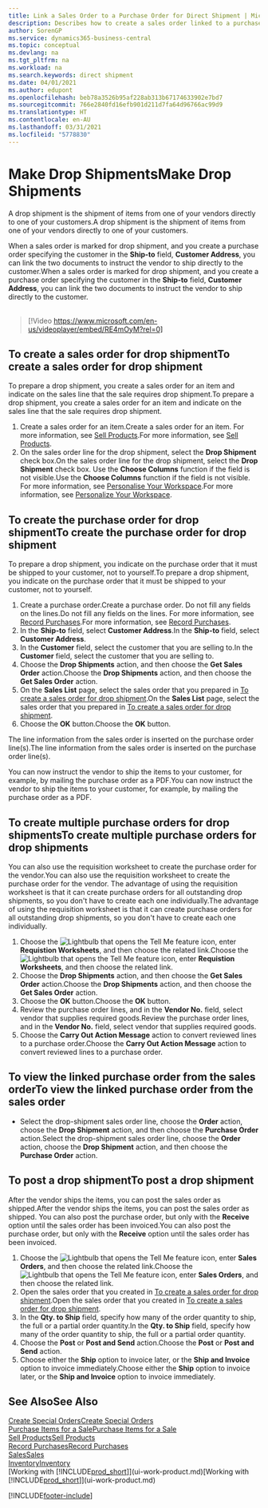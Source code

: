 ```yaml
---
title: Link a Sales Order to a Purchase Order for Direct Shipment | Microsoft Docs
description: Describes how to create a sales order linked to a purchase order to enable shipment directly from the vendor to the customer.
author: SorenGP
ms.service: dynamics365-business-central
ms.topic: conceptual
ms.devlang: na
ms.tgt_pltfrm: na
ms.workload: na
ms.search.keywords: direct shipment
ms.date: 04/01/2021
ms.author: edupont
ms.openlocfilehash: beb78a3526b95af228ab313b67174633902e7bd7
ms.sourcegitcommit: 766e2840fd16efb901d211d7fa64d96766ac99d9
ms.translationtype: HT
ms.contentlocale: en-AU
ms.lasthandoff: 03/31/2021
ms.locfileid: "5778830"
---
```

# <a name="make-drop-shipments"></a><span data-ttu-id="da6a2-103">Make Drop Shipments</span><span class="sxs-lookup"><span data-stu-id="da6a2-103">Make Drop Shipments</span></span>

<span data-ttu-id="da6a2-104">A drop shipment is the shipment of items from one of your vendors directly to one of your customers.</span><span class="sxs-lookup"><span data-stu-id="da6a2-104">A drop shipment is the shipment of items from one of your vendors directly to one of your customers.</span></span>

<span data-ttu-id="da6a2-105">When a sales order is marked for drop shipment, and you create a purchase order specifying the customer in the **Ship-to** field, **Customer Address**, you can link the two documents to instruct the vendor to ship directly to the customer.</span><span class="sxs-lookup"><span data-stu-id="da6a2-105">When a sales order is marked for drop shipment, and you create a purchase order specifying the customer in the **Ship-to** field, **Customer Address**, you can link the two documents to instruct the vendor to ship directly to the customer.</span></span>
<br><br>  
  
> [!Video https://www.microsoft.com/en-us/videoplayer/embed/RE4mOyM?rel=0]

## <a name="to-create-a-sales-order-for-drop-shipment"></a><span data-ttu-id="da6a2-106">To create a sales order for drop shipment</span><span class="sxs-lookup"><span data-stu-id="da6a2-106">To create a sales order for drop shipment</span></span>

<span data-ttu-id="da6a2-107">To prepare a drop shipment, you create a sales order for an item and indicate on the sales line that the sale requires drop shipment.</span><span class="sxs-lookup"><span data-stu-id="da6a2-107">To prepare a drop shipment, you create a sales order for an item and indicate on the sales line that the sale requires drop shipment.</span></span>

1. <span data-ttu-id="da6a2-108">Create a sales order for an item.</span><span class="sxs-lookup"><span data-stu-id="da6a2-108">Create a sales order for an item.</span></span> <span data-ttu-id="da6a2-109">For more information, see [Sell Products](sales-how-sell-products.md).</span><span class="sxs-lookup"><span data-stu-id="da6a2-109">For more information, see [Sell Products](sales-how-sell-products.md).</span></span>
2. <span data-ttu-id="da6a2-110">On the sales order line for the drop shipment, select the **Drop Shipment** check box.</span><span class="sxs-lookup"><span data-stu-id="da6a2-110">On the sales order line for the drop shipment, select the **Drop Shipment** check box.</span></span> <span data-ttu-id="da6a2-111">Use the **Choose Columns** function if the field is not visible.</span><span class="sxs-lookup"><span data-stu-id="da6a2-111">Use the **Choose Columns** function if the field is not visible.</span></span> <span data-ttu-id="da6a2-112">For more information, see [Personalise Your Workspace](ui-personalization-user.md).</span><span class="sxs-lookup"><span data-stu-id="da6a2-112">For more information, see [Personalize Your Workspace](ui-personalization-user.md).</span></span>

## <a name="to-create-the-purchase-order-for-drop-shipment"></a><span data-ttu-id="da6a2-113">To create the purchase order for drop shipment</span><span class="sxs-lookup"><span data-stu-id="da6a2-113">To create the purchase order for drop shipment</span></span>

<span data-ttu-id="da6a2-114">To prepare a drop shipment, you indicate on the purchase order that it must be shipped to your customer, not to yourself.</span><span class="sxs-lookup"><span data-stu-id="da6a2-114">To prepare a drop shipment, you indicate on the purchase order that it must be shipped to your customer, not to yourself.</span></span>

1. <span data-ttu-id="da6a2-115">Create a purchase order.</span><span class="sxs-lookup"><span data-stu-id="da6a2-115">Create a purchase order.</span></span> <span data-ttu-id="da6a2-116">Do not fill any fields on the lines.</span><span class="sxs-lookup"><span data-stu-id="da6a2-116">Do not fill any fields on the lines.</span></span> <span data-ttu-id="da6a2-117">For more information, see [Record Purchases](purchasing-how-record-purchases.md).</span><span class="sxs-lookup"><span data-stu-id="da6a2-117">For more information, see [Record Purchases](purchasing-how-record-purchases.md).</span></span>
2. <span data-ttu-id="da6a2-118">In the **Ship-to** field, select **Customer Address**.</span><span class="sxs-lookup"><span data-stu-id="da6a2-118">In the **Ship-to** field, select **Customer Address**.</span></span>
3. <span data-ttu-id="da6a2-119">In the **Customer** field, select the customer that you are selling to.</span><span class="sxs-lookup"><span data-stu-id="da6a2-119">In the **Customer** field, select the customer that you are selling to.</span></span>
4. <span data-ttu-id="da6a2-120">Choose the **Drop Shipments** action, and then choose the **Get Sales Order** action.</span><span class="sxs-lookup"><span data-stu-id="da6a2-120">Choose the **Drop Shipments** action, and then choose the **Get Sales Order** action.</span></span>
5. <span data-ttu-id="da6a2-121">On the **Sales List** page, select the sales order that you prepared in [To create a sales order for drop shipment](sales-how-drop-shipment.md#to-create-a-sales-order-for-drop-shipment).</span><span class="sxs-lookup"><span data-stu-id="da6a2-121">On the **Sales List** page, select the sales order that you prepared in [To create a sales order for drop shipment](sales-how-drop-shipment.md#to-create-a-sales-order-for-drop-shipment).</span></span>
6. <span data-ttu-id="da6a2-122">Choose the **OK** button.</span><span class="sxs-lookup"><span data-stu-id="da6a2-122">Choose the **OK** button.</span></span>

<span data-ttu-id="da6a2-123">The line information from the sales order is inserted on the purchase order line(s).</span><span class="sxs-lookup"><span data-stu-id="da6a2-123">The line information from the sales order is inserted on the purchase order line(s).</span></span>

<span data-ttu-id="da6a2-124">You can now instruct the vendor to ship the items to your customer, for example, by mailing the purchase order as a PDF.</span><span class="sxs-lookup"><span data-stu-id="da6a2-124">You can now instruct the vendor to ship the items to your customer, for example, by mailing the purchase order as a PDF.</span></span>     

## <a name="to-create-multiple-purchase-orders-for-drop-shipments"></a><span data-ttu-id="da6a2-125">To create multiple purchase orders for drop shipments</span><span class="sxs-lookup"><span data-stu-id="da6a2-125">To create multiple purchase orders for drop shipments</span></span>

<span data-ttu-id="da6a2-126">You can also use the requisition worksheet to create the purchase order for the vendor.</span><span class="sxs-lookup"><span data-stu-id="da6a2-126">You can also use the requisition worksheet to create the purchase order for the vendor.</span></span> <span data-ttu-id="da6a2-127">The advantage of using the requisition worksheet is that it can create purchase orders for all outstanding drop shipments, so you don't have to create each one individually.</span><span class="sxs-lookup"><span data-stu-id="da6a2-127">The advantage of using the requisition worksheet is that it can create purchase orders for all outstanding drop shipments, so you don't have to create each one individually.</span></span>

1. <span data-ttu-id="da6a2-128">Choose the ![Lightbulb that opens the Tell Me feature](media/ui-search/search_small.png "Tell me what you want to do") icon, enter **Requistion Worksheets**, and then choose the related link.</span><span class="sxs-lookup"><span data-stu-id="da6a2-128">Choose the ![Lightbulb that opens the Tell Me feature](media/ui-search/search_small.png "Tell me what you want to do") icon, enter **Requistion Worksheets**, and then choose the related link.</span></span>
2. <span data-ttu-id="da6a2-129">Choose the **Drop Shipments** action, and then choose the **Get Sales Order** action.</span><span class="sxs-lookup"><span data-stu-id="da6a2-129">Choose the **Drop Shipments** action, and then choose the **Get Sales Order** action.</span></span>
3. <span data-ttu-id="da6a2-130">Choose the **OK** button.</span><span class="sxs-lookup"><span data-stu-id="da6a2-130">Choose the **OK** button.</span></span>
4. <span data-ttu-id="da6a2-131">Review the purchase order lines, and in the **Vendor No.** field, select vendor that supplies required goods.</span><span class="sxs-lookup"><span data-stu-id="da6a2-131">Review the purchase order lines, and in the **Vendor No.** field, select vendor that supplies required goods.</span></span> 
5. <span data-ttu-id="da6a2-132">Choose the **Carry Out Action Message** action to convert reviewed lines to a purchase order.</span><span class="sxs-lookup"><span data-stu-id="da6a2-132">Choose the **Carry Out Action Message** action to convert reviewed lines to a purchase order.</span></span>

## <a name="to-view-the-linked-purchase-order-from-the-sales-order"></a><span data-ttu-id="da6a2-133">To view the linked purchase order from the sales order</span><span class="sxs-lookup"><span data-stu-id="da6a2-133">To view the linked purchase order from the sales order</span></span>

* <span data-ttu-id="da6a2-134">Select the drop-shipment sales order line, choose the **Order** action, choose the **Drop Shipment** action, and then choose the **Purchase Order** action.</span><span class="sxs-lookup"><span data-stu-id="da6a2-134">Select the drop-shipment sales order line, choose the **Order** action, choose the **Drop Shipment** action, and then choose the **Purchase Order** action.</span></span>

## <a name="to-post-a-drop-shipment"></a><span data-ttu-id="da6a2-135">To post a drop shipment</span><span class="sxs-lookup"><span data-stu-id="da6a2-135">To post a drop shipment</span></span>

<span data-ttu-id="da6a2-136">After the vendor ships the items, you can post the sales order as shipped.</span><span class="sxs-lookup"><span data-stu-id="da6a2-136">After the vendor ships the items, you can post the sales order as shipped.</span></span> <span data-ttu-id="da6a2-137">You can also post the purchase order, but only with the **Receive** option until the sales order has been invoiced.</span><span class="sxs-lookup"><span data-stu-id="da6a2-137">You can also post the purchase order, but only with the **Receive** option until the sales order has been invoiced.</span></span>

1. <span data-ttu-id="da6a2-138">Choose the ![Lightbulb that opens the Tell Me feature](media/ui-search/search_small.png "Tell me what you want to do") icon, enter **Sales Orders**, and then choose the related link.</span><span class="sxs-lookup"><span data-stu-id="da6a2-138">Choose the ![Lightbulb that opens the Tell Me feature](media/ui-search/search_small.png "Tell me what you want to do") icon, enter **Sales Orders**, and then choose the related link.</span></span>
2. <span data-ttu-id="da6a2-139">Open the sales order that you created in [To create a sales order for drop shipment](#to-create-a-sales-order-for-drop-shipment).</span><span class="sxs-lookup"><span data-stu-id="da6a2-139">Open the sales order that you created in [To create a sales order for drop shipment](#to-create-a-sales-order-for-drop-shipment).</span></span>
3. <span data-ttu-id="da6a2-140">In the **Qty. to Ship** field, specify how many of the order quantity to ship, the full or a partial order quantity.</span><span class="sxs-lookup"><span data-stu-id="da6a2-140">In the **Qty. to Ship** field, specify how many of the order quantity to ship, the full or a partial order quantity.</span></span>
4. <span data-ttu-id="da6a2-141">Choose the **Post** or **Post and Send** action.</span><span class="sxs-lookup"><span data-stu-id="da6a2-141">Choose the **Post** or **Post and Send** action.</span></span>
5. <span data-ttu-id="da6a2-142">Choose either the **Ship** option to invoice later, or the **Ship and Invoice** option to invoice immediately.</span><span class="sxs-lookup"><span data-stu-id="da6a2-142">Choose either the **Ship** option to invoice later, or the **Ship and Invoice** option to invoice immediately.</span></span>

## <a name="see-also"></a><span data-ttu-id="da6a2-143">See Also</span><span class="sxs-lookup"><span data-stu-id="da6a2-143">See Also</span></span>

[<span data-ttu-id="da6a2-144">Create Special Orders</span><span class="sxs-lookup"><span data-stu-id="da6a2-144">Create Special Orders</span></span>](sales-how-to-create-special-orders.md)  
[<span data-ttu-id="da6a2-145">Purchase Items for a Sale</span><span class="sxs-lookup"><span data-stu-id="da6a2-145">Purchase Items for a Sale</span></span>](purchasing-how-purchase-products-sale.md)  
[<span data-ttu-id="da6a2-146">Sell Products</span><span class="sxs-lookup"><span data-stu-id="da6a2-146">Sell Products</span></span>](sales-how-sell-products.md)  
[<span data-ttu-id="da6a2-147">Record Purchases</span><span class="sxs-lookup"><span data-stu-id="da6a2-147">Record Purchases</span></span>](purchasing-how-record-purchases.md)  
[<span data-ttu-id="da6a2-148">Sales</span><span class="sxs-lookup"><span data-stu-id="da6a2-148">Sales</span></span>](sales-manage-sales.md)  
[<span data-ttu-id="da6a2-149">Inventory</span><span class="sxs-lookup"><span data-stu-id="da6a2-149">Inventory</span></span>](inventory-manage-inventory.md)  
<span data-ttu-id="da6a2-150">[Working with [!INCLUDE[prod_short](includes/prod_short.md)]](ui-work-product.md)</span><span class="sxs-lookup"><span data-stu-id="da6a2-150">[Working with [!INCLUDE[prod_short](includes/prod_short.md)]](ui-work-product.md)</span></span>


[!INCLUDE[footer-include](includes/footer-banner.md)]